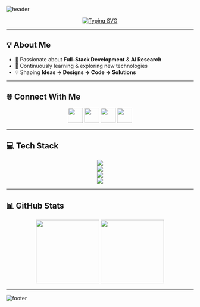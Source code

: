 <!-- Header -->
![header](https://capsule-render.vercel.app/api?type=rect&color=0:FF6B6B,100:4ECDC4&height=180&section=header&text=✨%20Hey%2C%20I'm%20Nikhil%20✨&fontSize=40&fontColor=fff&fontAlignY=35)

<!-- Typing Intro -->
<p align="center">
  <a href="https://git.io/typing-svg">
    <img src="https://readme-typing-svg.herokuapp.com?font=Fira+Code&size=22&pause=1000&color=4ECDC4&center=true&vCenter=true&width=600&lines=💫+Full-Stack+Developer;🤖+AI+Research+Enthusiast;🚀+Building+Scalable+Solutions;🌱+Always+Learning+New+Tech" alt="Typing SVG" />
  </a>
</p>

---

## 💡 About Me
- 🎯 Passionate about **Full-Stack Development** & **AI Research**  
- 🌱 Continuously learning & exploring new technologies  
- 💡 Shaping **Ideas → Designs → Code → Solutions**

---

## 🌐 Connect With Me
<p align="center">
  <a href="https://instagram.com/n1kk_08"><img src="https://skillicons.dev/icons?i=instagram" height="40"/></a>
  <a href="https://linkedin.com/in/n1kk08/"><img src="https://skillicons.dev/icons?i=linkedin" height="40"/></a>
  <a href="https://x.com/n1kk_08"><img src="https://skillicons.dev/icons?i=twitter" height="40"/></a>
  <a href="mailto:nikhilgargnikhil49@gmail.com"><img src="https://skillicons.dev/icons?i=gmail" height="40"/></a>
</p>

---

## 💻 Tech Stack
<p align="center">
  <img src="https://skillicons.dev/icons?i=cpp,java,python,js,ts,html,css" /><br/>
  <img src="https://skillicons.dev/icons?i=react,nextjs,nodejs,express,redux,tailwind,materialui" /><br/>
  <img src="https://skillicons.dev/icons?i=mongodb,mysql,firebase,appwrite,opencv,tensorflow,pytorch" /><br/>
  <img src="https://skillicons.dev/icons?i=git,github,postman,notion,jira,wordpress,vite" />
</p>

---

## 📊 GitHub Stats
<p align="center">
  <img src="https://nirzak-streak-stats.vercel.app/?user=n1kk-08&theme=tokyonight" height="170" />
  <img src="https://github-readme-stats.vercel.app/api/top-langs/?username=n1kk-08&layout=compact&theme=tokyonight&hide_border=true" height="170" />
</p>

---

<!-- Footer -->
![footer](https://capsule-render.vercel.app/api?type=waving&color=0:4ECDC4,100:FF6B6B&height=120&section=footer)
